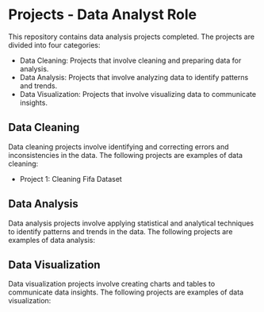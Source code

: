 # Projects - Data Analyst Role

This repository contains data analysis projects completed. The projects are divided into four categories:

- Data Cleaning: Projects that involve cleaning and preparing data for analysis.
- Data Analysis: Projects that involve analyzing data to identify patterns and trends.
- Data Visualization: Projects that involve visualizing data to communicate insights.

## Data Cleaning
Data cleaning projects involve identifying and correcting errors and inconsistencies in the data. The following projects are examples of data cleaning:

- Project 1: Cleaning Fifa Dataset

## Data Analysis
Data analysis projects involve applying statistical and analytical techniques to identify patterns and trends in the data. The following projects are examples of data analysis:

## Data Visualization
Data visualization projects involve creating charts and tables to communicate data insights. The following projects are examples of data visualization:
